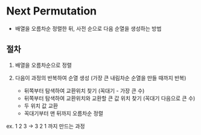 # Next Permutation

- 배열을 오름차순 정렬한 뒤, 사전 순으로 다음 순열을 생성하는 방법

## 절차
1. 배열을 오름차순으로 정렬
2. 다음이 과정의 반복하여 순열 생성 (가장 큰 내림차순 순열을 만들 때까지 반복) 

   - 뒤쪽부터 탐색하여 교환위치 찾기 (꼭대기 - 가장 큰 수)
   - 뒤쪽부터 탐색하여 교환위치와 교환할 큰 값 위치 찾기 (꼭대기 다음으로 큰 수)
   - 두 위치 값 교환
   - 꼭대기부터 맨 뒤까지 오름차순 정렬

ex. 1 2 3 -> 3 2 1 까지 만드는 과정
